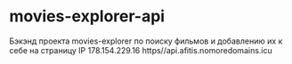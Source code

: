 # movies-explorer-api
Бэкэнд проекта movies-explorer по поиску фильмов и добавлению их к себе на страницу
IP 178.154.229.16
https//api.afitis.nomoredomains.icu
